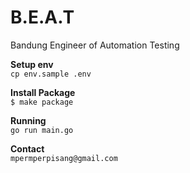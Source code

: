 # B.E.A.T
Bandung Engineer of Automation Testing

**Setup env**<br/>
`cp env.sample .env`<br/>

**Install Package**<br/>
`$ make package`

**Running**<br/>
`go run main.go`

**Contact**<br/>
`mpermperpisang@gmail.com`
